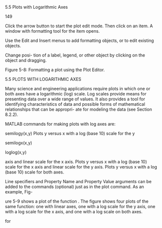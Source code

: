 5.5 Plots with Logarithmic Axes

149

Click the arrow button to start the plot edit mode. Then click
on an item. A window with formatting tool for the item opens.

Use the Edit
and Insert
menus to add
formatting
objects, or to
edit existing
objects.

Change posi-
tion of a label,
legend, or
other object
by clicking on
the object and
dragging.

Figure 5-8: Formatting a plot using the Plot Editor.

5.5 PLOTS WITH LOGARITHMIC AXES

Many science and engineering applications require plots in which one or both
axes have a logarithmic (log) scale. Log scales provide means for presenting data
over a wide range of values. It also provides a tool for identifying characteristics
of data and possible forms of mathematical relationships that can be appropri-
ate for modeling the data (see Section 8.2.2).

MATLAB commands for making plots with log axes are:

semilogy(x,y)   Plots y versus x with a log (base 10) scale for the y

semilogx(x,y)

loglog(x,y)

axis and linear scale for the x axis.
Plots y versus x with a log (base 10) scale for the x
axis and linear scale for the y axis.
Plots y versus x with a log (base 10) scale for both axes.

Line specifiers and Property Name and Property Value arguments can be added
to the commands (optional) just as in the plot command. As an example, Fig-

ure  5-9  shows  a  plot  of  the  function
.  The  figure
shows four plots of the same function: one with linear axes, one with a log scale
for the y axis, one with a log scale for the x axis, and one with a log scale on both
axes.

  for

